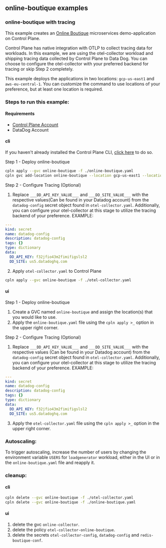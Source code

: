 ## online-boutique examples

### online-boutique with tracing

This example creates an [Online Boutique](https://github.com/GoogleCloudPlatform/microservices-demo) microservices demo-application on Control Plane.

Control Plane has native integration with OTLP to collect tracing data for workloads. In this example, we are using the otel-collector workload and shipping tracing data collected by Control Plane to Data Dog. You can choose to configure the otel-collector with your preferred backend for tracing or skip Step 2 completely.

This example deploys the applications in two locations: `gcp-us-east1` and `aws-eu-central-1`. You can customize the command to use locations of your preference, but at least one location is required.

### Steps to run this example:

#### Requirements
* [Control Plane Account](https://controlplane.com)
* DataDog Account

#### cli

If you haven't already installed the Control Plane CLI, [click here](https://docs.controlplane.com/reference/cli) to do so.

Step 1 - Deploy online-boutique 

```bash
cpln apply --gvc online-boutique -f ./online-boutique.yaml
cpln gvc add-location online-boutique --location gcp-us-east1 --location aws-eu-central-1
```

Step 2 - Configure Tracing (Optional)

1. Replace `___DD_API_KEY_VALUE___` and `___DD_SITE_VALUE___` with the respective values(Can be found in your Datadog account) from the `datadog-config` secret object found in `otel-collector.yaml`. Additionally, you can configure your otel-collector at this stage to utilize the tracing backend of your preference. EXAMPLE:
```YAML
---
kind: secret
name: datadog-config
description: datadog-config
tags: {}
type: dictionary
data:
  DD_API_KEY: f32jfio43m2fimifigslsl2
  DD_SITE: us5.datadoghq.com
```
2. Apply `otel-collector.yaml` to Control Plane
```bash
cpln apply --gvc online-boutique -f ./otel-collector.yaml
```

#### ui

Step 1 - Deploy online-boutique

1. Create a GVC named `online-boutique` and assign the location(s) that you would like to use.
2. Apply the `online-boutique.yaml` file using the `cpln apply >_` option in the upper right corner.

Step 2 - Configure Tracing (Optional)
1. Replace `___DD_API_KEY_VALUE___` and `___DD_SITE_VALUE___` with the respective values (Can be found in your Datadog account) from the `datadog-config` secret object found in `otel-collector.yaml`. Additionally, you can configure your otel-collector at this stage to utilize the tracing backend of your preference. EXAMPLE:
```YAML
---
kind: secret
name: datadog-config
description: datadog-config
tags: {}
type: dictionary
data:
  DD_API_KEY: f32jfio43m2fimifigslsl2
  DD_SITE: us5.datadoghq.com
```
3. Apply the `otel-collector.yaml` file using the `cpln apply >_` option in the upper right corner.

### Autoscaling:

To trigger autoscaling, increase the number of users by changing the environment variable `USERS` for `loadgenerator` workload, either in the UI or in the `online-boutique.yaml` file and reapply it.

### cleanup:

#### cli

```bash
cpln delete --gvc online-boutique -f ./otel-collector.yaml
cpln delete --gvc online-boutique -f ./online-boutique.yaml
```

#### ui

1. delete the gvc `online-collector`.
1. delete the policy `otel-collector-online-boutique`.
1. delete the secrets `otel-collector-config`, `datadog-config` and `redis-boutique-conf`.
